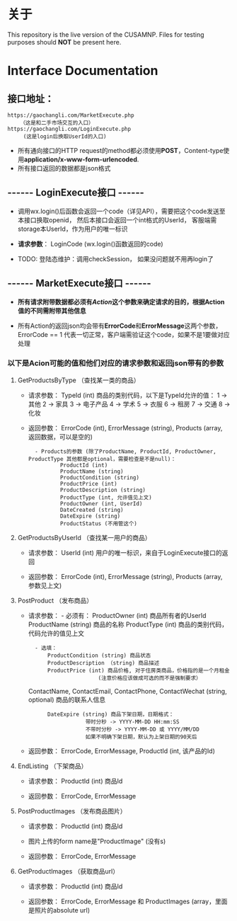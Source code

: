 # 关于

This repository is the live version of the CUSAMNP. Files for testing purposes should **NOT** be present here.

# Interface Documentation

## 接口地址： 
	https://gaochangli.com/MarketExecute.php
        （这是和二手市场交互的入口）
    https://gaochangli.com/LoginExecute.php
         (这是login后换取UserId的入口)

 * 所有通向接口的HTTP request的method都必须使用**POST**，Content-type使用**application/x-www-form-urlencoded**.
 * 所有接口返回的数据都是json格式


## ------ LoginExecute接口 ------

* 调用wx.login()后函数会返回一个code（详见API），需要把这个code发送至本接口换取openid，
    然后本接口会返回一个int格式的UserId， 客服端需storage本UserId，作为用户的唯一标识

* **请求参数**： LoginCode (wx.login()函数返回的code)

* TODO: 登陆态维护：调用checkSession， 如果没问题就不用再login了




## ------ MarketExecute接口 ------

* <b>所有请求附带数据都必须有*Action*这个参数来确定请求的目的，根据Action值的不同需附带其他信息</b>

* 所有Action的返回json均会带有**ErrorCode**和**ErrorMessage**这两个参数，ErrorCode == 1 代表一切正常，客户端需验证这个code，如果不是1要做对应处理


### 以下是Acion可能的值和他们对应的请求参数和返回json带有的参数

1. GetProductsByType （查找某一类的商品）

    - 请求参数： TypeId (int) 商品的类别代码，以下是TypeId允许的值：
            1 -> 其他
            2 -> 家具
            3 -> 电子产品
            4 -> 学术
            5 -> 衣服
            6 -> 租房
	    7 -> 交通
	    8 -> 化妆

    - 返回参数： ErrorCode (int), ErrorMessage (string), Products (array, 返回数据，可以是空的)

            - Products的参数 (除了ProductName, ProductId, ProductOwner, ProductType 其他都是optional，需要检查是不是null)：
                    ProductId (int)
                    ProductName (string)
                    ProductCondition (string)
                    ProductPrice (int)
                    ProductDescription (string)
                    ProductType (int, 允许值见上文)
                    ProductOwner (int, UserId)
                    DateCreated (string)
                    DateExpire (string)
                    ProductStatus (不用管这个)


2. GetProductsByUserId （查找某一用户的商品）

    - 请求参数： UserId (int) 用户的唯一标识，来自于LoginExecute接口的返回

    - 返回参数： ErrorCode (int), ErrorMessage (string), Products (array, 参数见上文)


3. PostProduct （发布商品）

    - 请求参数：
            - 必须有：
                ProductOwner (int) 商品所有者的UserId
                ProductName (string) 商品的名称
                ProductType (int) 商品的类别代码，代码允许的值见上文

            - 选填：
                ProductCondition (string) 商品状态
                ProductDescription （string) 商品描述
                ProductPrice (int) 商品价格, 对于住房类商品，价格指的是一个月租金
                                (注意价格应该做成可选的而不是强制要求）
		ContactName, ContactEmail, ContactPhone, ContactWechat (string, optional) 商品的联系人信息

                DateExpire (string) 商品下架日期，日期格式：
                            带时分秒 -> YYYY-MM-DD HH:mm:SS
                            不带时分秒 -> YYYY-MM-DD 或 YYYY/MM/DD
                            如果不明确下架日期，默认为上架日期的90天后

    - 返回参数： ErrorCode, ErrorMessage, ProductId (int, 该产品的Id) 


4. EndListing （下架商品）

    - 请求参数： ProductId (int) 商品Id

    - 返回参数： ErrorCode, ErrorMessage


5. PostProductImages （发布商品图片）

    - 请求参数： ProductId (int) 商品Id

    - 图片上传的form name是"ProductImage" (没有s)

    - 返回参数： ErrorCode, ErrorMessage



6. GetProductImages （获取商品url）

    - 请求参数： ProductId (int) 商品Id

    - 返回参数： ErrorCode, ErrorMessage 和 ProductImages (array，里面是照片的absolute url)
